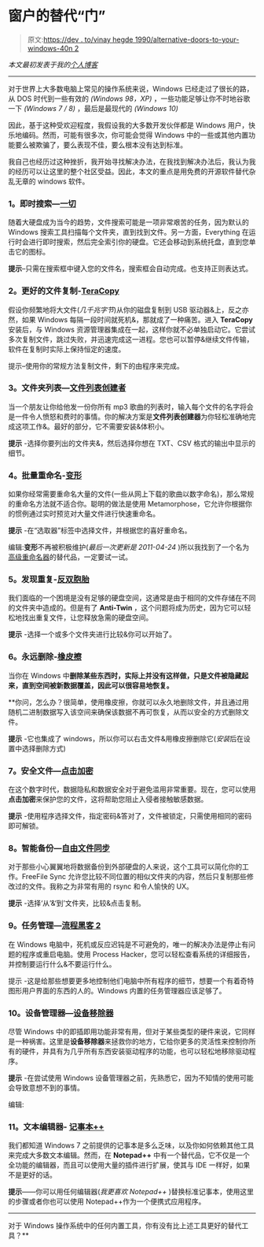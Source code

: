 # 窗户的替代“门”

> 原文:[https://dev . to/vinay hegde 1990/alternative-doors-to-your-windows-40n 2](https://dev.to/vinayhegde1990/alternative-doors-to-your-windows-40n2)

*本文最初发表于我的[个人博客](https://vinayhegde90.wordpress.com/2012/10/28/alternative-doors-to-your-windows/)*

* * *

对于世界上大多数电脑上常见的操作系统来说，Windows 已经走过了很长的路，从 DOS 时代到一些有效的 *(Windows 98，XP)* ，一些功能足够让你不时地谷歌一下 *(Windows 7 / 8)* ，最后是最现代的 *(Windows 10)*

因此，基于这种受欢迎程度，我假设我的大多数开发伙伴都是 Windows 用户，快乐地编码。然而，可能有很多次，你可能会觉得 Windows 中的一些或其他内置功能要么被欺骗了，要么表现不佳，要么根本没有达到标准。

我自己也经历过这种挫折，我开始寻找解决办法，在我找到解决办法后，我认为我的经历可以让这里的整个社区受益。因此，本文的重点是用免费的开源软件替代杂乱无章的 windows 软件。

### [](#1-instant-search-everything)1。即时搜索—[一切](https://www.voidtools.com)

随着大硬盘成为当今的趋势，文件搜索可能是一项非常艰苦的任务，因为默认的 Windows 搜索工具扫描每个文件夹，直到找到文件。另一方面，Everything 在运行时会进行即时搜索，然后完全索引你的硬盘。它还会移动到系统托盘，直到您单击它的图标。

**提示**–只需在搜索框中键入您的文件名，搜索框会自动完成。也支持正则表达式。

### [](#2-better-file-copy-teracopy)2。更好的文件复制-[TeraCopy](https://codesector.com/teracopy)

假设你频繁地将大文件(*几千兆字节*)从你的磁盘复制到 USB 驱动器&上，反之亦然，如果 Windows 每隔一段时间就死机&，那就成了一种痛苦。进入 **TeraCopy** 安装后，与 Windows 资源管理器集成在一起，这样你就不必单独启动它。它尝试多次复制文件，跳过失败，并迅速完成这一进程。您也可以暂停&继续文件传输，软件在复制时实际上保持恒定的速度。

提示–使用你的常规方法复制文件，剩下的由程序来完成。

### [](#3-folder-lists-filelist-creator)3。文件夹列表—[文件列表创建者](https://www.sttmedia.com/filelistcreator)

当一个朋友让你给他发一份你所有 mp3 歌曲的列表时，输入每个文件的名字将会是一件令人愤怒和费时的事情。你的解决方案是**文件列表创建器**为你轻松准确地完成这项工作&。最好的部分，它不需要安装&体积小。

**提示** -选择你要列出的文件夹&，然后选择你想在 TXT、CSV 格式的输出中显示的细节。

### [](#4-batch-rename-metamorphose)4。批量重命名-[变形](https://file-folder-ren.sourceforge.net)

如果你经常需要重命名大量的文件(一些从网上下载的歌曲以数字命名)，那么常规的重命名方法就不适合你。聪明的做法是使用 Metamorphose，它允许你根据你的惯例通过实时预览对大量文件进行快速重命名。

**提示** -在“选取器”标签中选择文件，并根据您的喜好重命名。

编辑:**变形**不再被积极维护(*最后一次更新是 2011-04-24* )所以我找到了一个名为[高级重命名器](https://www.advancedrenamer.com/download)的替代品，一定要试一试。

### [](#5-discover-duplicates-antitwin)5。发现重复-[反双胞胎](https://www.anti-twin.com)

我们面临的一个困境是没有足够的硬盘空间，这通常是由于相同的文件存储在不同的文件夹中造成的。但是有了 **Anti-Twin** ，这个问题将成为历史，因为它可以轻松地找出重复文件，让您释放急需的硬盘空间。

**提示** -选择一个或多个文件夹进行比较&你可以开始了。

### [](#6-delete-forever-eraser)6。永远删除-[橡皮擦](https://eraser.heidi.ie)

当你在 Windows 中**删除某些东西时，实际上并没有这样做，只是文件被隐藏起来，直到空间被新数据覆盖，因此可以很容易地恢复。**

 **你问，怎么办？很简单，使用橡皮擦，你就可以永久地删除文件，并且通过用随机二进制数据写入该空间来确保该数据不再可恢复，从而以安全的方式删除文件。

**提示** -它也集成了 windows，所以你可以右击文件&用橡皮擦删除它(*安装*后在设置中选择删除方式)

### [](#7-secure-files-encrypt-on-click)7。安全文件—[点击加密](https://www.2brightsparks.com/onclick/eoc.html)

在这个数字时代，数据隐私和数据安全对于避免滥用非常重要。现在，您可以使用**点击加密**来保护您的文件，这将帮助您阻止入侵者接触敏感数据。

**提示** -使用程序选择文件，指定密码&答对了，文件被锁定，只需使用相同的密码即可解锁。

### [](#8-smart-backup-freefilesync)8。智能备份—[自由文件同步](https://freefilesync.org)

对于那些小心翼翼地将数据备份到外部硬盘的人来说，这个工具可以简化你的工作。FreeFile Sync 允许您比较不同位置的相似文件夹的内容，然后只复制那些修改过的文件。我称之为非常有用的 rsync 和令人愉快的 UX。

**提示** -选择‘从’&‘到’文件夹，比较&点击复制。

### [](#9-task-management-process-hacker2)9。任务管理—[流程黑客 2](https://processhacker.sourceforge.io)

在 Windows 电脑中，死机或反应迟钝是不可避免的，唯一的解决办法是停止有问题的程序或重启电脑。使用 Process Hacker，您可以轻松查看系统的详细报告，并控制要运行什么&不要运行什么。

提示 -这是给那些想要更多地控制他们电脑中所有程序的细节，想要一个有着奇特图形用户界面的东西的人的。Windows 内置的任务管理器应该足够了。

### [](#10-device-manager-device-remover)10。设备管理器—[设备移除器](http://www.pro-it-education.de/software/deviceremover)

尽管 Windows 中的即插即用功能非常有用，但对于某些类型的硬件来说，它同样是一种祸害。这里是**设备移除器**来拯救你的地方，它给你更多的灵活性来控制你所有的硬件，并具有为几乎所有东西安装驱动程序的功能，也可以轻松地移除驱动程序。

**提示** -在尝试使用 Windows 设备管理器之前，先熟悉它，因为不知情的使用可能会导致意想不到的事情。

编辑:

### [](#11-text-editor-notepad)11。文本编辑器- [记事本++](https://notepad-plus-plus.org)

我们都知道 Windows 7 之前提供的记事本是多么乏味，以及你如何依赖其他工具来完成大多数文本编辑。然而，在 **Notepad++** 中有一个替代品，它不仅是一个全功能的编辑器，而且可以使用大量的插件进行扩展，使其与 IDE 一样好，如果不是更好的话。

**提示**——你可以用任何编辑器(*我更喜欢 Notepad++* )替换标准记事本，使用这里的步骤或者你也可以使用 Notepad++作为一个便携式应用程序。

* * *

对于 Windows 操作系统中的任何内置工具，你有没有比上述工具更好的替代工具？**